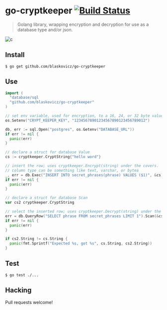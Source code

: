 # go-cryptkeeper [![Build Status](https://travis-ci.org/blaskovicz/go-cryptkeeper.svg?branch=master)](https://travis-ci.org/blaskovicz/go-cryptkeeper)
> Golang library, wrapping encryption and decryption for use as a database type and/or json.

![c](https://i.imgur.com/7exksVx.jpg)

## Install

```
$ go get github.com/blaskovicz/go-cryptkeeper
```

## Use

```go
import (
  "database/sql
  "github.com/blaskovicz/go-cryptkeeper"
)

// set env variable, used for encryption, to a 16, 24, or 32 byte value
os.Setenv("CRYPT_KEEPER_KEY", "12345678901234567890123456789012")

db, err := sql.Open("postgres", os.Getenv("DATABASE_URL"))
if err != nil {
  panic(err)
}

// declare a struct for database Value
cs := cryptkeeper.CryptString{"hello word"}

// insert the row; uses cryptkeeper.Encrypt(string) under the covers.
// column type can be something like text, varchar, or bytea
_, err = db.Exec("INSERT INTO secret_phrases(phrase) VALUES ($1)", &cs)
if err != nil {
  panic(err)
}

// declare a struct for database Scan
var cs2 cryptkeeper.CryptString

// select the inserted row; uses cryptkeeper.Decrypt(string) under the covers.
err = db.QueryRow("SELECT phrase FROM secret_phrases LIMIT 1").Scan(&cs2)
if err != nil {
  panic(err)
}

if cs2.String != cs.String {
  panic(fmt.Sprintf("Expected %s, got %s", cs.String, cs2.String))
}
```

## Test

```
$ go test ./...
```

## Hacking

Pull requests welcome!
